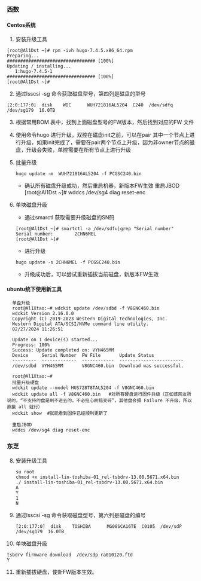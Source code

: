 ### 西数
#### Centos系统
1. 安装升级工具
```
[root@Al1Dst ~]# rpm -ivh hugo-7.4.5.x86_64.rpm
Preparing...                          ################################# [100%]
Updating / installing...
   1:hugo-7.4.5-1                     ################################# [100%]
[root@Al1Dst ~]#
```
2. 通过lsscsi -sg 命令获取磁盘型号，第四列是磁盘的型号
```
[2:0:177:0]  disk    WDC      WUH721816AL5204  C240  /dev/sdfq  /dev/sg179  16.0TB
```
3. 根据常用BOM 表中，找到上面磁盘型号的FW版本，然后找到对应的FW 文件

4. 使用命令hugo 进行升级。双控在磁盘init之前，可以在pair 其中一个节点上进行升级，如果init完成了，需要在pair两个节点上升级，因为非owner节点的磁盘，升级会失败，单控需要在所有节点上进行升级

5. 批量升级
   ```
   hugo update -m  WUH721816AL5204 -f PCGSC240.bin
   ```
   * 确认所有磁盘升级成功，然后重启机器，新版本FW生效  重启JBOD
    [root@Al1Dst ~]# wddcs /dev/sg4 diag reset-enc

6. 单块磁盘升级
   * 通过smarctl 获取需要升级磁盘的SN码
   ```
   [root@Al1Dst ~]# smartctl -a /dev/sdfu|grep "Serial number"
   Serial number:        2CHN6MEL
   [root@Al1Dst ~]#
   ```
   * 进行升级
 
   ```
   hugo update -s 2CHN6MEL -f PCGSC240.bin
   ```
   * 升级成功后，可以尝试重新插拔当前磁盘，新版本FW生效


#### ubuntu统下使用新工具
   ```shell
     单盘升级
     root@Al1Xtao:~# wdckit update /dev/sdbd -f V8GNC460.bin
     wdckit Version 2.16.0.0
     Copyright (C) 2019-2023 Western Digital Technologies, Inc.
     Western Digital ATA/SCSI/NVMe command line utility.
     02/27/2024 11:26:51

     Update on 1 device(s) started...
     Progress: 100%
     Success: Update completed on: VYH465MM
     Device     Serial Number  FW File       Update Status
     ---------  -------------  ------------  ------------------------
     /dev/sdbd  VYH465MM       V8GNC460.bin  Download was successful.

     root@Al1Xtao:~#
     批量升级硬盘
     wdckit update --model HUS728T8TAL5204 -f V8GNC460.bin
     wdckit update all -f V8GNC460.bin   #对所有硬盘进行固件升级（正如该网友所说的，“不支持的盘是刷不进去的，不必担心刷错变砖”，其他盘会报 Failure 不升级，所以直接 all 就行）
     wdckit show  #就能看到固件已经顺利更新了

     重启JBOD 
     wddcs /dev/sg4 diag reset-enc
   ```




   ### 东芝
8. 安装升级工具
      ```
      su root
      chmod +x install-lin-toshiba-01_rel-tsbdrv-13.00.5671.x64.bin
      ./ install-lin-toshiba-01_rel-tsbdrv-13.00.5671.x64.bin
      A
      Y
      1
      N
      ```
9.  通过lsscsi -sg 命令获取磁盘型号，第六列是磁盘的编号
     ```
    [2:0:177:0]  disk    TOSHIBA      MG08SCA16TE  C0105  /dev/sdP  /dev/sg179  16.0TB
    ```
10. 单块磁盘升级
   ```
   tsbdrv firmware download  /dev/sdp ra010120.ftd
   Y
   ```
11. 重新插拔硬盘，使新FW版本生效。




